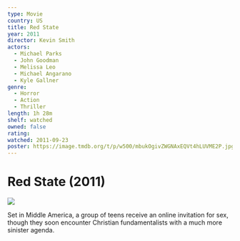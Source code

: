 ```yaml
---
type: Movie
country: US
title: Red State
year: 2011
director: Kevin Smith
actors:
  - Michael Parks
  - John Goodman
  - Melissa Leo
  - Michael Angarano
  - Kyle Gallner
genre:
  - Horror
  - Action
  - Thriller
length: 1h 28m
shelf: watched
owned: false
rating:
watched: 2011-09-23
poster: https://image.tmdb.org/t/p/w500/mbukOgivZWGNAxEQVt4hLUVME2P.jpg
---
```


# Red State (2011)

![](https://image.tmdb.org/t/p/w500/mbukOgivZWGNAxEQVt4hLUVME2P.jpg)

Set in Middle America, a group of teens receive an online invitation for sex, though they soon encounter Christian fundamentalists with a much more sinister agenda.